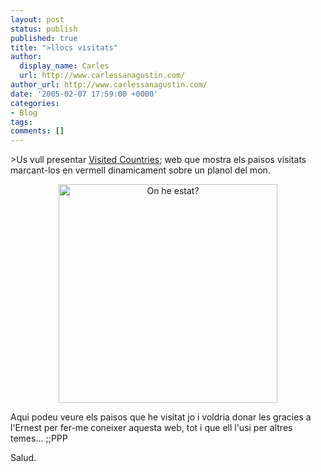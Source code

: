 ```yaml
---
layout: post
status: publish
published: true
title: ">llocs visitats"
author:
  display_name: Carles
  url: http://www.carlessanagustin.com/
author_url: http://www.carlessanagustin.com/
date: '2005-02-07 17:59:00 +0000'
categories:
- Blog
tags:
comments: []
---
```

<p>>Us vull presentar <a href="http://douweosinga.com/projects/visitedcountries" target="_blank">Visited Countries</a>; web que mostra els paisos visitats marcant-los en vermell dinamicament sobre un planol del mon.</p>
<div style="text-align:center;"><a href="http://douweosinga.com/projects/visitedcountries/colormap?visited=ADBEFRDEITNLESUKVA" target="_blank"><img src="http://douweosinga.com/projects/visitedcountries/colormap?visited=ADBEFRDEITNLESUKVA" alt="On he estat?" title="On he estat?" border="0" width="350" /></a></p>
</div>
<p> Aqui podeu veure els paisos que he visitat jo i voldria donar les gracies a l'Ernest per fer-me coneixer aquesta web, tot i que ell l'usi per altres temes... ;;PPP</p>
<p>Salud.</p>
